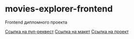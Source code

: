 # movies-explorer-frontend
Frontend дипломного проекта

[Ссылка на пул-реквест](https://github.com/Pawnchow/movies-explorer-frontend/pull/2)
[Ссылка на макет](https://disk.yandex.ru/d/92dtsF5BsbjUsg)
[Ссылка на проект](https://movies.pawnchow.nomoredomains.club/)
